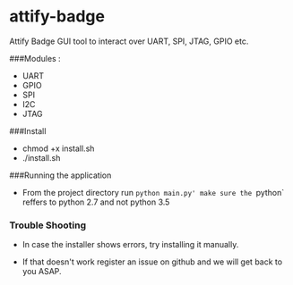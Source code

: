 # attify-badge
Attify Badge GUI tool to interact over UART, SPI, JTAG, GPIO etc.


###Modules :
- UART
- GPIO 
- SPI  
- I2C 
- JTAG

###Install

- chmod +x install.sh
- ./install.sh

###Running the application

- From the project directory run `python main.py'
  make sure the `python` reffers to python 2.7 and not python 3.5


### Trouble Shooting 

- In case the installer shows errors, try installing it manually.

- If that doesn't work register an issue on github and we will get back to you
  ASAP.
